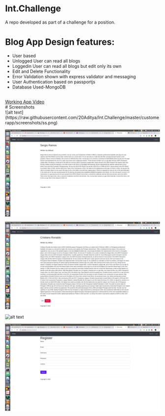 # Int.Challenge
A repo developed as part of a challenge for a position.


# Blog App Design features:

<ul>
<li>User based</li>
<li>Unlogged User can read all blogs</li>
<li>Loggedin User can read all blogs but edit only its own</li>
<li>Edit and Delete Functionality</li>
<li>Error Validation shown with express validator and messaging</li>
<li>User Authentication based on passportjs</li>
<li>Database Used-MongoDB</li>
</ul>
<br>
<a href="https://drive.google.com/open?id=1auTESvgGf_fqVSEIR72dy9LL5zMymNHM" target="_blank">Working App Video</a>
<br>
# Screenshots
<br>
![alt text](https://raw.githubusercontent.com/20Aditya/Int.Challenge/master/customerapp/screenshots/ss.png)

![alt text](https://raw.githubusercontent.com/20Aditya/Int.Challenge/master/customerapp/screenshots/ss1.png)

![alt text](https://raw.githubusercontent.com/20Aditya/Int.Challenge/master/customerapp/screenshots/ss2.png)

![alt text](https://raw.githubusercontent.com/20Aditya/Int.Challenge/master/customerapp/screenshots/s3.png)

![alt text](https://raw.githubusercontent.com/20Aditya/Int.Challenge/master/customerapp/screenshots/ss4.png)


